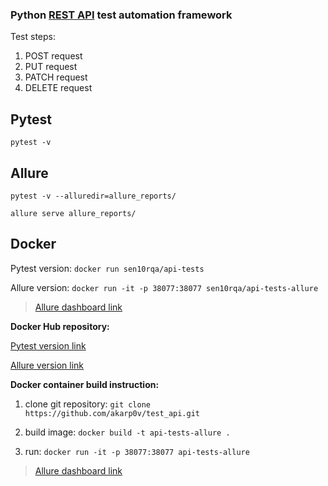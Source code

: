 ### Python [REST API](https://gorest.co.in) test automation framework

Test steps:
1. POST request
2. PUT request
3. PATCH request
4. DELETE request

Pytest
---

`pytest -v`

Allure
---

`pytest -v --alluredir=allure_reports/`

`allure serve allure_reports/`


Docker
---
Pytest version:
`docker run sen10rqa/api-tests`

Allure version:
`docker run -it -p 38077:38077 sen10rqa/api-tests-allure`

>[Allure dashboard link](http://localhost:38077/index.html)

**Docker Hub repository:**

[Pytest version link](https://hub.docker.com/repository/docker/sen10rqa/api-tests)

[Allure version link](https://hub.docker.com/repository/docker/sen10rqa/api-tests-allure)

**Docker container build instruction:**

1. clone git repository: `git clone https://github.com/akarp0v/test_api.git`

2. build image:
`docker build -t api-tests-allure .`

3. run:
`docker run -it -p 38077:38077 api-tests-allure`

>[Allure dashboard link](http://localhost:38077/index.html)
